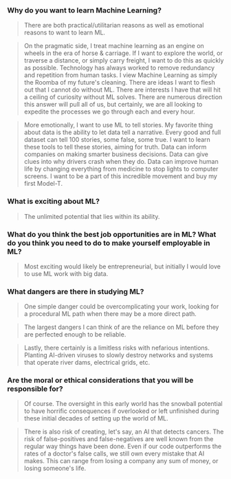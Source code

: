 ### Why do you want to learn Machine Learning?
> There are both practical/utilitarian reasons as well as emotional reasons to want to learn ML.

> On the pragmatic side, I treat machine learning as an engine on wheels in the era of horse & carriage. If I want to explore the world, or traverse a distance, or simply carry freight, I want to do this as quickly as possible. Technology has always worked to remove redundancy and repetition from human tasks. I view Machine Learning as simply the Roomba of my future's cleaning. There are ideas I want to flesh out that I cannot do without ML. There are interests I have that will hit a ceiling of curiosity without ML solves. There are numerous direction this answer will pull all of us, but certainly, we are all looking to expedite the processes we go through each and every hour.

> More emotionally, I want to use ML to tell stories. My favorite thing about data is the ability to let data tell a narrative. Every good and full dataset can tell 100 stories, some false, some true. I want to learn these tools to tell these stories, aiming for truth. Data can inform companies on making smarter business decisions. Data can give clues into why drivers crash when they do. Data can improve human life by changing everything from medicine to stop lights to computer screens. I want to be a part of this incredible movement and buy my first Model-T.
 
### What is exciting about ML?
> The unlimited potential that lies within its ability. 

### What do you think the best job opportunities are in ML? What do you think you need to do to make yourself employable in ML?
> Most exciting would likely be entrepreneurial, but initially I would love to use ML work with big data.

### What dangers are there in studying ML?
> One simple danger could be overcomplicating your work, looking for a procedural ML path when there may be a more direct path. 

> The largest dangers I can think of are the reliance on ML before they are perfected enough to be reliable. 

> Lastly, there certainly is a limitless risks with nefarious intentions. Planting AI-driven viruses to slowly destroy networks and systems that operate river dams, electrical grids, etc. 

### Are the moral or ethical considerations that you will be responsible for?
> Of course. The oversight in this early world has the snowball potential to have horrific consequences if overlooked or left unfinished during these initial decades of setting up the world of ML. 

> There is also risk of creating, let's say, an AI that detects cancers. The risk of false-positives and false-negatives are well known from the regular way things have been done. Even if our code outperforms the rates of a doctor's false calls, we still own every mistake that AI makes. This can range from losing a company any sum of money, or losing someone's life. 
